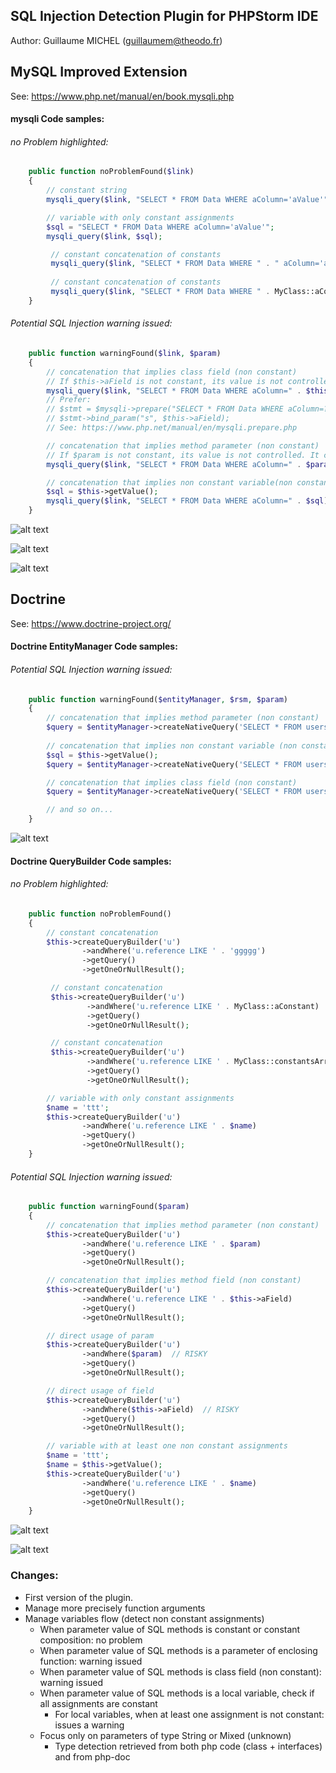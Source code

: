 ## SQL Injection Detection Plugin for PHPStorm IDE
Author: Guillaume MICHEL (guillaumem@theodo.fr)

## MySQL Improved Extension
See: https://www.php.net/manual/en/book.mysqli.php
#### mysqli Code samples:
###### no Problem highlighted:
``` php
    public function noProblemFound($link)
    {
        // constant string
        mysqli_query($link, "SELECT * FROM Data WHERE aColumn='aValue'");

        // variable with only constant assignments
        $sql = "SELECT * FROM Data WHERE aColumn='aValue'";
        mysqli_query($link, $sql);

         // constant concatenation of constants
         mysqli_query($link, "SELECT * FROM Data WHERE " . " aColumn='aValue'");
       
         // constant concatenation of constants
         mysqli_query($link, "SELECT * FROM Data WHERE " . MyClass::aConstant);
    }
```

###### Potential SQL Injection warning issued:
``` php
    public function warningFound($link, $param)
    {
        // concatenation that implies class field (non constant)
        // If $this->aField is not constant, its value is not controlled. It can be used to inject malicious condition.
        mysqli_query($link, "SELECT * FROM Data WHERE aColumn=" . $this->aField);
        // Prefer: 
        // $stmt = $mysqli->prepare("SELECT * FROM Data WHERE aColumn=?");
        // $stmt->bind_param("s", $this->aField);
        // See: https://www.php.net/manual/en/mysqli.prepare.php

        // concatenation that implies method parameter (non constant)
        // If $param is not constant, its value is not controlled. It can be used to inject malicious condition.
        mysqli_query($link, "SELECT * FROM Data WHERE aColumn=" . $param);

        // concatenation that implies non constant variable(non constant)
        $sql = $this->getValue();
        mysqli_query($link, "SELECT * FROM Data WHERE aColumn=" . $sql);
    }
```

![alt text](./docs/mysqli/mysqli_samples_functional.png "Samples for SQLi Functional calls")

![alt text](./docs/mysqli/mysqli_samples_object.png "Samples for SQLi Object calls")

![alt text](./docs/mysqli/mysqli_samples_solution.png "Use Parameterized Queries")

## Doctrine
See: https://www.doctrine-project.org/
#### Doctrine EntityManager Code samples:
###### Potential SQL Injection warning issued:
``` php
    public function warningFound($entityManager, $rsm, $param)
    {
        // concatenation that implies method parameter (non constant)       
        $query = $entityManager->createNativeQuery('SELECT * FROM users WHERE name = ' . $param, $rsm);
        
        // concatenation that implies non constant variable (non constant)       
        $sql = $this->getValue();
        $query = $entityManager->createNativeQuery('SELECT * FROM users WHERE name = ' . $sql, $rsm);

        // concatenation that implies class field (non constant)       
        $query = $entityManager->createNativeQuery('SELECT * FROM users WHERE name = ' . $this->aField, $rsm);

        // and so on...
    }
```

![alt text](./docs/doctrine/native_query_sample.png "Samples for Native Queries")


#### Doctrine QueryBuilder Code samples:
###### no Problem highlighted:
``` php
    public function noProblemFound()
    {
        // constant concatenation
        $this->createQueryBuilder('u')
                ->andWhere('u.reference LIKE ' . 'ggggg')
                ->getQuery()
                ->getOneOrNullResult();

         // constant concatenation
         $this->createQueryBuilder('u')
                 ->andWhere('u.reference LIKE ' . MyClass::aConstant)
                 ->getQuery()
                 ->getOneOrNullResult();

         // constant concatenation
         $this->createQueryBuilder('u')
                 ->andWhere('u.reference LIKE ' . MyClass::constantsArray[0])
                 ->getQuery()
                 ->getOneOrNullResult();

        // variable with only constant assignments
        $name = 'ttt';
        $this->createQueryBuilder('u')
                ->andWhere('u.reference LIKE ' . $name)
                ->getQuery()
                ->getOneOrNullResult();
    }
```

###### Potential SQL Injection warning issued:
``` php
    public function warningFound($param)
    {
        // concatenation that implies method parameter (non constant)       
        $this->createQueryBuilder('u')
                ->andWhere('u.reference LIKE ' . $param)
                ->getQuery()
                ->getOneOrNullResult();

        // concatenation that implies method field (non constant)       
        $this->createQueryBuilder('u')
                ->andWhere('u.reference LIKE ' . $this->aField)
                ->getQuery()
                ->getOneOrNullResult();

        // direct usage of param      
        $this->createQueryBuilder('u')
                ->andWhere($param)  // RISKY
                ->getQuery()
                ->getOneOrNullResult();

        // direct usage of field      
        $this->createQueryBuilder('u')
                ->andWhere($this->aField)  // RISKY
                ->getQuery()
                ->getOneOrNullResult();

        // variable with at least one non constant assignments
        $name = 'ttt';
        $name = $this->getValue();
        $this->createQueryBuilder('u')
                ->andWhere('u.reference LIKE ' . $name)
                ->getQuery()
                ->getOneOrNullResult();
    }
```
![alt text](./docs/doctrine/doctrine_sample.png "Samples for QueryBuilder")

![alt text](./docs/doctrine/doctrine_solution.png "Use Parameterized Queries")


### Changes:
* First version of the plugin.
* Manage more precisely function arguments
* Manage variables flow (detect non constant assignments)
    * When parameter value of SQL methods is constant or constant composition: no problem
    * When parameter value of SQL methods is a parameter of enclosing function: warning issued
    * When parameter value of SQL methods is class field (non constant): warning issued
    * When parameter value of SQL methods is a local variable, check if all assignments are constant
        * For local variables, when at least one assignment is not constant: issues a warning
    * Focus only on parameters of type String or Mixed (unknown)
        * Type detection retrieved from both php code (class + interfaces) and from php-doc
